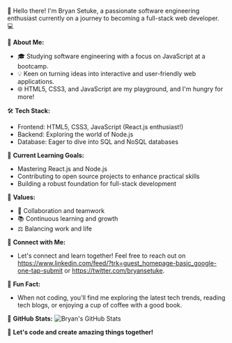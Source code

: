 👋 Hello there! I'm Bryan Setuke, a passionate software engineering enthusiast currently on a journey to becoming a full-stack web developer. 💻

🚀 **About Me:**
- 🎓 Studying software engineering with a focus on JavaScript at a bootcamp.
- 💡 Keen on turning ideas into interactive and user-friendly web applications.
- 🌐 HTML5, CSS3, and JavaScript are my playground, and I'm hungry for more!

🛠️ **Tech Stack:**
- Frontend: HTML5, CSS3, JavaScript (React.js enthusiast!)
- Backend: Exploring the world of Node.js
- Database: Eager to dive into SQL and NoSQL databases

🌱 **Current Learning Goals:**
- Mastering React.js and Node.js
- Contributing to open source projects to enhance practical skills
- Building a robust foundation for full-stack development

🌈 **Values:**
- 🤝 Collaboration and teamwork
- 📚 Continuous learning and growth
- ⚖️ Balancing work and life

🔗 **Connect with Me:**
- Let's connect and learn together! Feel free to reach out on https://www.linkedin.com/feed/?trk=guest_homepage-basic_google-one-tap-submit or https://twitter.com/bryansetuke.

🌟 **Fun Fact:**
- When not coding, you'll find me exploring the latest tech trends, reading tech blogs, or enjoying a cup of coffee with a good book.

📌 **GitHub Stats:**
![Bryan's GitHub Stats](https://github-readme-stats.vercel.app/api?username=YourGitHubUsername&show_icons=true&theme=radical)

🚀 **Let's code and create amazing things together!**

